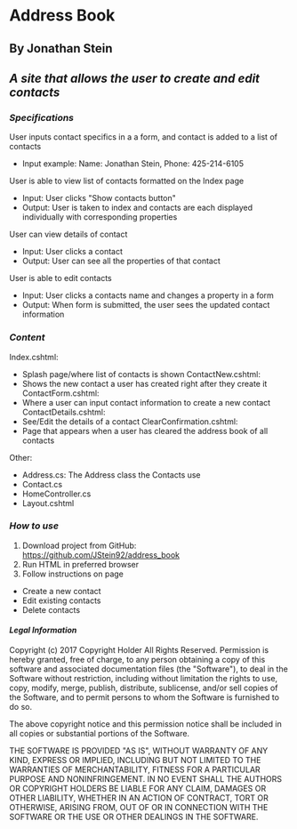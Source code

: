 # Address Book #
## By Jonathan Stein ##
## _A site that allows the user to create and edit contacts_ ##

### _Specifications_ ###

User inputs contact specifics in a a form, and contact is added to a list of contacts
- Input example: Name: Jonathan Stein, Phone: 425-214-6105

User is able to view list of contacts formatted on the Index page
- Input: User clicks "Show contacts button"
- Output: User is taken to index and contacts are each displayed individually with corresponding properties

User can view details of contact
- Input: User clicks a contact
- Output: User can see all the properties of that contact

User is able to edit contacts
- Input: User clicks a contacts name and changes a property in a form
- Output: When form is submitted, the user sees the updated contact information

### _Content_ ###

Index.cshtml:
- Splash page/where list of contacts is shown
ContactNew.cshtml:
- Shows the new contact a user has created right after they create it
ContactForm.cshtml:
- Where a user can input contact information to create a new contact
ContactDetails.cshtml:
- See/Edit the details of a contact
ClearConfirmation.cshtml:
- Page that appears when a user has cleared the address book of all contacts

Other:
- Address.cs: The Address class the Contacts use
- Contact.cs
- HomeController.cs
- Layout.cshtml

### _How to use_ ###

1. Download project from GitHub: https://github.com/JStein92/address_book
2. Run HTML in preferred browser
3. Follow instructions on page
  - Create a new contact
  - Edit existing contacts
  - Delete contacts

#### _Legal Information_ ####
Copyright (c) 2017 Copyright Holder All Rights Reserved.
Permission is hereby granted, free of charge, to any person obtaining
a copy of this software and associated documentation files (the
"Software"), to deal in the Software without restriction, including
without limitation the rights to use, copy, modify, merge, publish,
distribute, sublicense, and/or sell copies of the Software, and to
permit persons to whom the Software is furnished to do so.

The above copyright notice and this permission notice shall be
included in all copies or substantial portions of the Software.

THE SOFTWARE IS PROVIDED "AS IS", WITHOUT WARRANTY OF ANY KIND,
EXPRESS OR IMPLIED, INCLUDING BUT NOT LIMITED TO THE WARRANTIES OF
MERCHANTABILITY, FITNESS FOR A PARTICULAR PURPOSE AND
NONINFRINGEMENT. IN NO EVENT SHALL THE AUTHORS OR COPYRIGHT HOLDERS BE
LIABLE FOR ANY CLAIM, DAMAGES OR OTHER LIABILITY, WHETHER IN AN ACTION
OF CONTRACT, TORT OR OTHERWISE, ARISING FROM, OUT OF OR IN CONNECTION
WITH THE SOFTWARE OR THE USE OR OTHER DEALINGS IN THE SOFTWARE.
